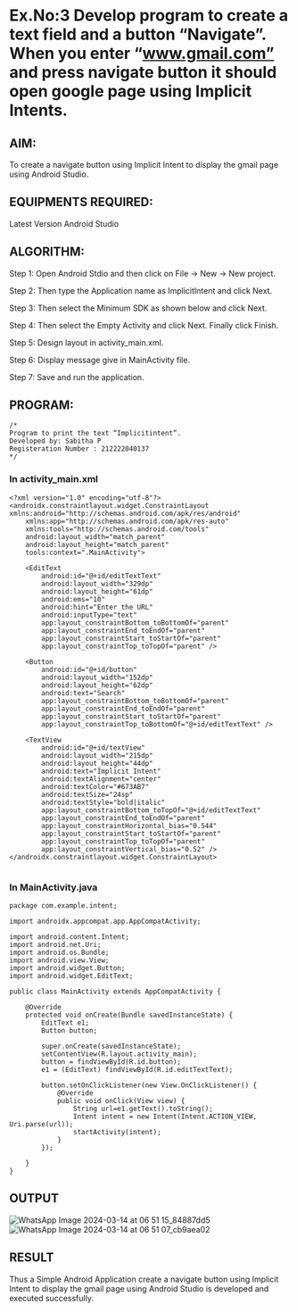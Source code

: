 # Ex.No:3 Develop program to create a text field and a button “Navigate”. When you enter “www.gmail.com” and press navigate button it should open google page using Implicit Intents.


## AIM:

To create a navigate button using Implicit Intent to display the gmail page using Android Studio.

## EQUIPMENTS REQUIRED:

Latest Version Android Studio

## ALGORITHM:
Step 1: Open Android Stdio and then click on File -> New -> New project.

Step 2: Then type the Application name as ImplicitIntent and click Next.

Step 3: Then select the Minimum SDK as shown below and click Next.

Step 4: Then select the Empty Activity and click Next. Finally click Finish.

Step 5: Design layout in activity_main.xml.

Step 6: Display message give in MainActivity file.

Step 7: Save and run the application.


## PROGRAM:
```
/*
Program to print the text “Implicitintent”.
Developed by: Sabitha P
Registeration Number : 212222040137
*/
```
### In activity_main.xml
```
<?xml version="1.0" encoding="utf-8"?>
<androidx.constraintlayout.widget.ConstraintLayout xmlns:android="http://schemas.android.com/apk/res/android"
    xmlns:app="http://schemas.android.com/apk/res-auto"
    xmlns:tools="http://schemas.android.com/tools"
    android:layout_width="match_parent"
    android:layout_height="match_parent"
    tools:context=".MainActivity">

    <EditText
        android:id="@+id/editTextText"
        android:layout_width="329dp"
        android:layout_height="61dp"
        android:ems="10"
        android:hint="Enter the URL"
        android:inputType="text"
        app:layout_constraintBottom_toBottomOf="parent"
        app:layout_constraintEnd_toEndOf="parent"
        app:layout_constraintStart_toStartOf="parent"
        app:layout_constraintTop_toTopOf="parent" />

    <Button
        android:id="@+id/button"
        android:layout_width="152dp"
        android:layout_height="62dp"
        android:text="Search"
        app:layout_constraintBottom_toBottomOf="parent"
        app:layout_constraintEnd_toEndOf="parent"
        app:layout_constraintStart_toStartOf="parent"
        app:layout_constraintTop_toBottomOf="@+id/editTextText" />

    <TextView
        android:id="@+id/textView"
        android:layout_width="215dp"
        android:layout_height="44dp"
        android:text="Implicit Intent"
        android:textAlignment="center"
        android:textColor="#673AB7"
        android:textSize="24sp"
        android:textStyle="bold|italic"
        app:layout_constraintBottom_toTopOf="@+id/editTextText"
        app:layout_constraintEnd_toEndOf="parent"
        app:layout_constraintHorizontal_bias="0.544"
        app:layout_constraintStart_toStartOf="parent"
        app:layout_constraintTop_toTopOf="parent"
        app:layout_constraintVertical_bias="0.52" />
</androidx.constraintlayout.widget.ConstraintLayout>
     
```

### In MainActivity.java
```
package com.example.intent;

import androidx.appcompat.app.AppCompatActivity;

import android.content.Intent;
import android.net.Uri;
import android.os.Bundle;
import android.view.View;
import android.widget.Button;
import android.widget.EditText;

public class MainActivity extends AppCompatActivity {

    @Override
    protected void onCreate(Bundle savedInstanceState) {
        EditText e1;
        Button button;

        super.onCreate(savedInstanceState);
        setContentView(R.layout.activity_main);
        button = findViewById(R.id.button);
        e1 = (EditText) findViewById(R.id.editTextText);

        button.setOnClickListener(new View.OnClickListener() {
            @Override
            public void onClick(View view) {
                String url=e1.getText().toString();
                Intent intent = new Intent(Intent.ACTION_VIEW, Uri.parse(url));
                startActivity(intent);
            }
        });

    }
}
```

## OUTPUT
![WhatsApp Image 2024-03-14 at 06 51 15_84887dd5](https://github.com/sabithapaulraj/ImplicitIntent-MAD/assets/118343379/2729d57f-a5f7-4203-b71b-e810b4158ca6)
![WhatsApp Image 2024-03-14 at 06 51 07_cb9aea02](https://github.com/sabithapaulraj/ImplicitIntent-MAD/assets/118343379/39a09977-b939-4a89-aae1-ad6edc4ba760)


## RESULT
Thus a Simple Android Application create a navigate button using Implicit Intent to display the gmail page using Android Studio is developed and executed successfully.


